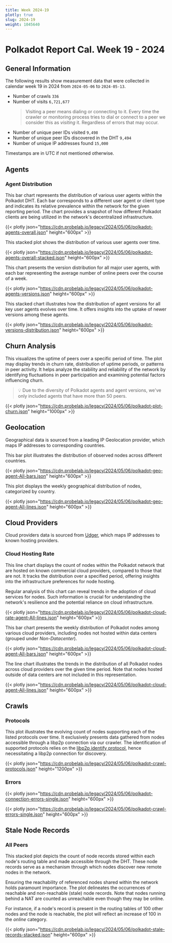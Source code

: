 ```yaml
---
title: Week 2024-19
plotly: true
slug: 2024-19
weight: 1045640
---
```


# Polkadot Report Cal. Week 19 - 2024

## General Information

The following results show measurement data that were collected in calendar week 19 in 2024 from `2024-05-06` to `2024-05-13`.

- Number of crawls `336`
- Number of visits `6,721,677`
  > Visiting a peer means dialing or connecting to it. Every time the crawler or monitoring process tries to dial or connect to a peer we consider this as _visiting_ it. Regardless of errors that may occur.
- Number of unique peer IDs visited `9,498`
- Number of unique peer IDs discovered in the DHT `9,494`
- Number of unique IP addresses found `15,000`

Timestamps are in UTC if not mentioned otherwise.

## Agents

### Agent Distribution

This bar chart represents the distribution of various user agents within the Polkadot DHT. Each bar corresponds to a different user agent or client type and indicates its relative prevalence within the network for the given reporting period. The chart provides a snapshot of how different Polkadot clients are being utilized in the network's decentralized infrastructure.

{{< plotly json="https://cdn.probelab.io/legacy/2024/05/06/polkadot-agents-overall.json" height="600px" >}}

This stacked plot shows the distribution of various user agents over time.

{{< plotly json="https://cdn.probelab.io/legacy/2024/05/06/polkadot-agents-overall-stacked.json" height="600px" >}}

This chart presents the version distribution for all major user agents, with each bar representing the average number of online peers over the course of a week.

{{< plotly json="https://cdn.probelab.io/legacy/2024/05/06/polkadot-agents-versions.json" height="600px" >}}

This stacked chart illustrates how the distribution of agent versions for all key user agents evolves over time. It offers insights into the uptake of newer versions among these agents.

{{< plotly json="https://cdn.probelab.io/legacy/2024/05/06/polkadot-versions-distribution.json" height="600px" >}}


## Churn Analysis

This visualizes the uptime of peers over a specific period of time. The plot may display trends in churn rate, distribution of uptime periods, or patterns in peer activity. It helps analyze the stability and reliability of the network by identifying fluctuations in peer participation and examining potential factors influencing churn.

> 💡 Due to the diversity of Polkadot agents and agent versions, we've only included agents that have more than 50 peers.

{{< plotly json="https://cdn.probelab.io/legacy/2024/05/06/polkadot-plot-churn.json" height="1000px" >}}

## Geolocation

Geographical data is sourced from a leading IP Geolocation provider, which maps IP addresses to corresponding countries.

This bar plot illustrates the distribution of observed nodes across different countries.

{{< plotly json="https://cdn.probelab.io/legacy/2024/05/06/polkadot-geo-agent-All-bars.json" height="600px" >}}

This plot displays the weekly geographical distribution of nodes, categorized by country.

{{< plotly json="https://cdn.probelab.io/legacy/2024/05/06/polkadot-geo-agent-All-lines.json" height="600px" >}}

## Cloud Providers

Cloud providers data is sourced from [Udger](https://udger.com/resources/datacenter-list), which maps IP addresses to known hosting providers.

### Cloud Hosting Rate

This line chart displays the count of nodes within the Polkadot network that are hosted on known commercial cloud providers, compared to those that are not. It tracks the distribution over a specified period, offering insights into the infrastructure preferences for node hosting.

Regular analysis of this chart can reveal trends in the adoption of cloud services for nodes. Such information is crucial for understanding the network's resilience and the potential reliance on cloud infrastructure.

{{< plotly json="https://cdn.probelab.io/legacy/2024/05/06/polkadot-cloud-rate-agent-All-lines.json" height="600px" >}}

This bar chart presents the weekly distribution of Polkadot nodes among various cloud providers, including nodes not hosted within data centers (grouped under _Non-Datacenter_).

{{< plotly json="https://cdn.probelab.io/legacy/2024/05/06/polkadot-cloud-agent-All-bars.json" height="600px" >}}

The line chart illustrates the trends in the distribution of all Polkadot nodes across cloud providers over the given time period. Note that nodes hosted outside of data centers are not included in this representation.

{{< plotly json="https://cdn.probelab.io/legacy/2024/05/06/polkadot-cloud-agent-All-lines.json" height="600px" >}}

## Crawls

### Protocols

This plot illustrates the evolving count of nodes supporting each of the listed protocols over time. It exclusively presents data gathered from nodes accessible through a libp2p connection via our crawler. The identification of supported protocols relies on the [libp2p identify protocol](https://github.com/libp2p/specs/tree/master/identify), hence necessitating a libp2p connection for discovery.

{{< plotly json="https://cdn.probelab.io/legacy/2024/05/06/polkadot-crawl-protocols.json" height="1200px" >}}

### Errors

{{< plotly json="https://cdn.probelab.io/legacy/2024/05/06/polkadot-connection-errors-single.json" height="600px" >}}

{{< plotly json="https://cdn.probelab.io/legacy/2024/05/06/polkadot-crawl-errors-single.json" height="600px" >}}

## Stale Node Records

### All Peers

This stacked plot depicts the count of node records stored within each node's routing table and made accessible through the DHT. These node records serve as a mechanism through which nodes discover new remote nodes in the network.

Ensuring the reachability of referenced nodes shared within the network holds paramount importance. The plot delineates the occurrences of reachable and non-reachable (stale) node records. Note that nodes running behind a NAT are counted as unreachable even though they may be online.

For instance, if a node's record is present in the routing tables of 100 other nodes and the node is reachable, the plot will reflect an increase of 100 in the _online_ category.

{{< plotly json="https://cdn.probelab.io/legacy/2024/05/06/polkadot-stale-records-stacked.json" height="600px" >}}